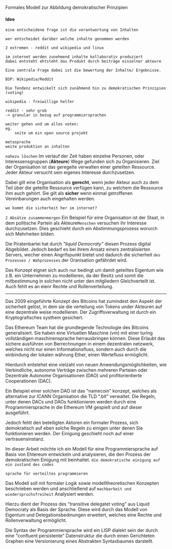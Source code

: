 Formales Modell zur Abbildung demokratischer Prinzipien

#### Idee
	
	eine entscheidene frage ist die verantwortung von Inhalten
	
	wer entscheidet darüber welche inhalte genommen werden
	
	2 extremen - reddit und wikipedia und linux
	
	im internet werden zunehmend inhalte kollaborativ produziert
	dabei entsteht ehtsteht das Produkt durch beiträge einzelner akteure
	
	Eine zentrale Frage dabei ist die bewertung der Inhalte/ Ergebnisse.
	
	BSP: Wikipedia/Reddit
	
	Die Tendenz entwickelt sich zunähmend hin zu demokratischen Prinzipien (voting) 
	
	wikipedia - freiwillige helfer
	
	reddit - sehr grob
	-> granular in bezug auf programmiersprachen
	
	weiter gehen und um alles voten:
	eg.
		seite um ein open source projekt
	
	metasprache
	weite produktion an inhalten
	
	 
`nahezu löschen`
Im verlauf der Zeit haben einzelne Personen, oder Interessensgruppen (**Akteure**) Wege gefunden sich zu Organisieren. Ziel der Organisation ist das geregelte verwalten einer geteilten Ressource. Jeder Akteur versucht sein eigenes Interesse durchzusetzen. 

Dabei gilt eine Organisation als **gerecht**, wenn jeder Akteur auch zu dem Teil über die geteilte Ressource verfügen kann, zu welchem die Ressource ihm auch gehört. Sie gilt als **sicher** wenn einmal getroffenen Vereinbarungen auch eingehalten werden.

`wo kommt die sicherheit her im internet?`

`2 Absätze zusammenmergen`
Ein Beispiel für eine Organisation ist der Staat, in dem politische Partein als Akteure`Menschen` versuchen ihr Interesse durchzusetzen. Dies geschieht durch ein Abstimmungsprozess worurch sich Mehrheiten bilden.

Die Piratenbartei hat durch *"liquid Democraty"* diesen Prozess digital Abgebildet. Jedoch bedarf es bei ihrem Ansatz einers zentralisierten Servers, wecher einen Angrifspunkt bietet und dadurch die sicherheit `des Prozesses / Wahprozesses` der Oranisation gefährdet wird.

Das Konzept eignet sich auch nur bedingt um damit geteiltes Eigentum wie z.B. ein Unternehmen zu modellieren, da der Besitz und somit die mitbestimmung in solchen nicht unter den mitgliedern Gleichverteilt ist. Auch fehlt es an eienr Rechte und Rollenverteilung. 

---

Das 2009 eingeführte Konzept des Bitcoins hat zumindest den Aspekt der sicherheit gelöst, in dem sie die verteilung von Tokens under Akteuren auf eine dezentrale weise modellieren. Der Zugriffsverwaltung ist durch ein Kryptografisches systhem gesichert.

Das Ethereum Team hat die grundlegende Technologie des Bitcoins generalisiert.
Sie haben eine Virtuellen Maschine (vm) mit einer turing vollständigen maschinensprache herrausbringen können.
Diese Erlaubt das sichere ausführen von Berrechnungen in einem dezentralen netzwerk, 
welches nicht nur einen Informationsfluss, 
sondern auch durch die einbindung der lokalen währung Ether, 
einen Wertefluss ermöglicht.

Hierdurch entstehet eine vielzahl von neuen Anwendungsmöglichkeiten, wie Verbindliche, autonome Verträge zwischen mehreren Parteien oder Dezentrale Autonome Organisationen (DAO) und profitorientierte Cooperationen (DAC).

Ein Beispiel einer solchen DAO ist das "namecoin" konzept, welches als alternative zur ICANN Organisation die TLD ".bit" verwaltet. Die Regeln, unter denen DACs und DAOs funktionieren werden durch eine Programmiersprache in die Ethereum VM gespielt und auf dieser ausgeführt.

Jedoch fehlt den beteiligten Aktoren ein formaler Prozess, sich demokratisch auf eben solche Regeln zu einigen unter denen Sie funktionieren werden. 
Der Einigung geschieht noch auf einer vertrauensinstanz. 

Im dieser Arbeit möchte ich ein Modell für eine Programmiersprache auf Basis von Ehtereum entwickeln und analysieren, die den Prozess der demokratischen Einigung mit beinhaltet.
`die demokratische einigung auf ein zustand des codes`

`sprache für verteiltes programmieren`

Das Modell soll mit formaler Logik sowie modelltheoretischen Konzepten beschrieben werden und anschließend auf `machbarkeit und wiederspruchsfreiheit` Analysiert werden. 

Hierzu dient der Prozess des "transitive delegatet voting" aus Liquid Democraty als Basis der Sprache. Diese wird durch das Modell von Eigentum und Delegationsbedinungen erweitert, welches eine Rechte und Rollenverwaltung ermöglicht.

Die Syntax der Programmiersprache wird ein LISP dialekt sein der durch eine "confluent persistente" Datenstruktur die durch einen Gerichteten Graphen eine Versionierung eines Abstrakten Syntaxbaumes darstellt.